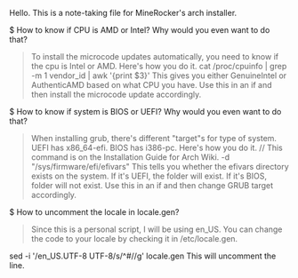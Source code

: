 Hello. This is a note-taking file for MineRocker's arch installer.

$ How to know if CPU is AMD or Intel? Why would you even want to do that?
> To install the microcode updates automatically, you need to know if the cpu is Intel or AMD. Here's how you do it.
cat /proc/cpuinfo | grep -m 1 vendor_id | awk '{print $3}'
This gives you either GenuineIntel or AuthenticAMD based on what CPU you have. Use this in an if and then install the microcode update accordingly.

$ How to know if system is BIOS or UEFI? Why would you even want to do that?
> When installing grub, there's different "target"s for type of system. UEFI has x86_64-efi. BIOS has i386-pc. Here's how you do it. 
// This command is on the Installation Guide for Arch Wiki.
-d "/sys/firmware/efi/efivars"
This tells you whether the efivars directory exists on the system. If it's UEFI, the folder will exist. If it's BIOS, folder will not exist. Use this in an if and then change GRUB target accordingly.

$ How to uncomment the locale in locale.gen?
> Since this is a personal script, I will be using en_US. You can change the code to your locale by checking it in /etc/locale.gen.

sed -i '/en_US.UTF-8 UTF-8/s/^#//g' locale.gen
This will uncomment the line.
